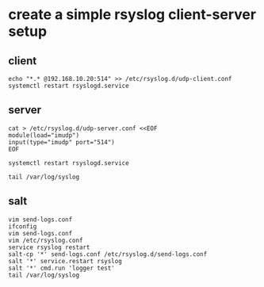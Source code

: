 # create a simple rsyslog client-server setup

## client

```
echo "*.* @192.168.10.20:514" >> /etc/rsyslog.d/udp-client.conf
systemctl restart rsyslogd.service
```

## server

```
cat > /etc/rsyslog.d/udp-server.conf <<EOF
module(load="imudp")
input(type="imudp" port="514")
EOF
```
```
systemctl restart rsyslogd.service
```
```
tail /var/log/syslog
```
## salt
```
vim send-logs.conf
ifconfig
vim send-logs.conf
vim /etc/rsyslog.conf
service rsyslog restart
salt-cp '*' send-logs.conf /etc/rsyslog.d/send-logs.conf
salt '*' service.restart rsyslog
salt '*' cmd.run 'logger test'
tail /var/log/syslog
```
